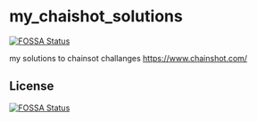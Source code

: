 # my_chaishot_solutions
[![FOSSA Status](https://app.fossa.io/api/projects/git%2Bgithub.com%2Fryvers%2Fmy_chaishot_solutions.svg?type=shield)](https://app.fossa.io/projects/git%2Bgithub.com%2Fryvers%2Fmy_chaishot_solutions?ref=badge_shield)

my solutions to chainsot challanges
https://www.chainshot.com/


## License
[![FOSSA Status](https://app.fossa.io/api/projects/git%2Bgithub.com%2Fryvers%2Fmy_chaishot_solutions.svg?type=large)](https://app.fossa.io/projects/git%2Bgithub.com%2Fryvers%2Fmy_chaishot_solutions?ref=badge_large)